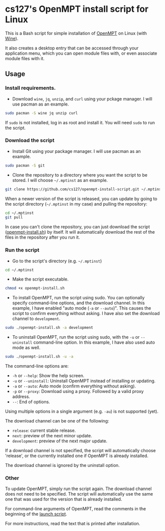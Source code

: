 # cs127's OpenMPT install script for Linux

This is a Bash script for simple installation of [OpenMPT](https://openmpt.org) on Linux (with [Wine](https://winehq.org)).

It also creates a desktop entry that can be accessed through your application menu, which you can open module files with, or even associate module files with it.

## Usage

### Install requirements.
* Download `wine`, `jq`, `unzip`, and `curl` using your pckage manager. I will use pacman as an example.
```bash
sudo pacman -S wine jq unzip curl
```
If `sudo` is not installed, log in as root and install it. You will need `sudo` to run the script.

### Download the script

* Install Git using your package manager. I will use pacman as an example.
```bash
sudo pacman -S git
```
* Clone the repository to a directory where you want the script to be stored. I will choose `~/.mptinst` as an example.
```bash
git clone https://github.com/cs127/openmpt-install-script.git ~/.mptinst
```

When a newer version of the script is released, you can update by going to the script directory (`~/.mptinst` in my case) and pulling the repository:
```bash
cd ~/.mptinst
git pull
```

In case you can't clone the repository, you can just download the script
([openmpt-install.sh](https://raw.githubusercontent.com/cs127/openmpt-install-script/master/openmpt-install.sh))
by itself. It will automatically download the rest of the files in the repository after you run it.

### Run the script

* Go to the script's directory (e.g. `~/.mptinst`)
```bash
cd ~/.mptinst
```
* Make the script executable.
```bash
chmod +x openmpt-install.sh
```
* To install OpenMPT, run the script using sudo. You can optionally specify command-line options, and the download channel.
  In this example, I have enabled "auto mode (`-a` or `--auto`)". This causes the script to confirm everything without asking.
  I have also set the download channel to `development`.
```bash
sudo ./openmpt-install.sh -a development
```
* To uninstall OpenMPT, run the script using sudo, with the `-u` or `--uninstall` command-line option.
  In this example, I have also used auto mode as well.
```bash
sudo ./openmpt-install.sh -u -a
```

The command-line options are:
* `-h` or `--help`:      Show the help screen.
* `-u` or `--uninstall`: Uninstall OpenMPT instead of installing or updating.
* `-a` or `--auto`:      Auto mode (confirm everything without asking).
* `-p` or `--proxy`:     Download using a proxy. Followed by a valid proxy address.
* `--`:                  End of options.

Using multiple options in a single argument (e.g. `-au`) is not supported (yet).

The download channel can be one of the following:
* `release`:     current stable release.
* `next`:        preview of the next minor update.
* `development`: preview of the next major update.

If a download channel is not specified, the script will automatically choose 'release',
or the currently installed one if OpenMPT is already installed.

The download channel is ignored by the uninstall option.

### Other

To update OpenMPT, simply run the script again.
The download channel does not need to be specified.
The script will automatically use the same one that was used for the version that is already installed.

For command-line arguments of OpenMPT, read the comments in the beginning of the
[launch script](https://github.com/cs127/openmpt-install-script/blob/master/resources/openmpt).

For more instructions, read the text that is printed after installation.
